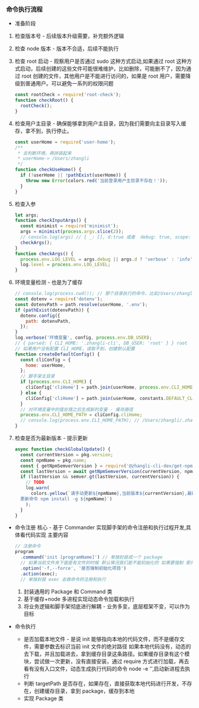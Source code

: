 ### 命令执行流程

- 准备阶段

1. 检查版本号 - 后续版本升级需要，补充额外逻辑
2. 检查 node 版本 - 版本不合适，后续不能执行
3. 检查 root 启动 - 观察用户是否通过 sudo 这种方式启动,如果通过 root 这种方式启动，后续创建的这些文件可能很难维护，比如删除，可能删不了，因为通过 root 创建的文件，其他用户是不能进行访问的，如果是 root 用户，需要降级到普通用户。可以避免一系列的权限问题

   ```js
   const rootCheck = require('root-check');
   function checkRoot() {
     rootCheck();
   }
   ```

4. 检查用户主目录 - 确保能够拿到用户主目录，因为我们需要向主目录写入缓存，拿不到，执行停止。

   ```js
   const userHome = require('user-home');
   /**
    * 去判断环境，再拼装起来
    * userHome-> /Users/zhangli
    */
   function checkUseHome() {
     if (!userHome || !pathExist(userHome)) {
       throw new Error(colors.red('当前登录用户主目录不存在！'));
     }
   }
   ```

5. 检查入参

   ```js
   let args;
   function checkInputArgs() {
     const minimist = require('minimist');
     args = minimist(process.argv.slice(2));
     // console.log(args) // { _: [], d:true 或者  debug: true, scope: true }
     checkArgs();
   }
   function checkArgs() {
     process.env.LOG_LEVEL = args.debug || args.d ? 'verbose' : 'info';
     log.level = process.env.LOG_LEVEL;
   }
   ```

6. 环境变量检测 - 也是为了缓存

   ```js
   // console.log(process.cwd()); // 那个目录执行的命令，比如/Users/zhangli下，输出/Users/zhangli
   const dotenv = require('dotenv');
   const dotenvPath = path.resolve(userHome, '.env');
   if (pathExist(dotenvPath)) {
     dotenv.config({
       path: dotenvPath,
     });
   }
   log.verbose('环境变量', config, process.env.DB_USER);
   // { parsed: { CLI_HOME: '.zhangli-cli', DB_USER: 'root' } } root
   // 如果用户没有配置 CLI_HOME，读取不到，创建默认配置
   function createDefaultConfig() {
     const cliConfig = {
       home: userHome,
     };
     // 脚手架主目录
     if (process.env.CLI_HOME) {
       cliConfig['cliHome'] = path.join(userHome, process.env.CLI_HOME);
     } else {
       cliConfig['cliHome'] = path.join(userHome, constants.DEFAULT_CLI_HOME);
     }
     // 对环境变量中的值处理之后生成新的变量 - 缓存路径
     process.env.CLI_HOME_PATH = cliConfig.cliHome;
     // console.log(process.env.CLI_HOME_PATH); // /Users/zhangli/.zhangli-cli-dev
   }
   ```

7. 检查是否为最新版本 - 提示更新

   ```js
   async function checkGlobalUpdate() {
     const currentVersion = pkg.version;
     const npmName = pkg.name;
     const { getNpmSemverVersion } = require('@zhangli-cli-dev/get-npm-infos');
     const lastVersion = await getNpmSemverVersion(currentVersion, npmName);
     if (lastVersion && semver.gt(lastVersion, currentVersion)) {
       // TODO
       log.warn(
         colors.yellow(`请手动更新${npmName},当前版本${currentVersion},最新版本${lastVersion}
     更新命令 npm install -g ${npmName}`)
       );
     }
   }
   ```

- 命令注册
  核心 - 基于 Commander 实现脚手架的命令注册和执行过程开发,具体看代码实现
  主要内容

  ```js
  // 注册命令
  program
    .command('init [programName]') // 单独封装成一个 package
    // 如果当前文件夹下面是有文件的时候 默认情况我们是不能初始化的 如果要强制 那先清空掉 通过action方法去执行
    .option('-f,--force', '是否强制初始化项目')
    .action(exec); 
    // 单独封装 exec 去做命令的注册和执行
  ```

  1. 封装通用的 Package 和 Command 类
  2. 基于缓存+node 多进程实现动态命令加载和执行
  3. 将业务逻辑和脚手架彻底进行解耦 - 业务多变，底层框架不变，可以作为目标

- 命令执行
  - 是否加载本地文件 - 是说 init 能够指向本地的代码文件，而不是缓存文件，需要参数去标识当前 init 文件的绝对路径
    如果本地代码没有，动态的去下载，并且加载进去，拿到缓存目录这条路径。如果缓存目录有这个模块，尝试做一次更新，没有直接安装，通过 require 方式进行加载，再去看有没有入口文件，动态生成执行代码的命令 node -e '',启动新进程去执行
  - 判断 targetPath 是否存在，如果存在，直接获取本地代码进行开发，不存在，创建缓存目录，拿到 package，缓存到本地
  - 实现 Package 类
